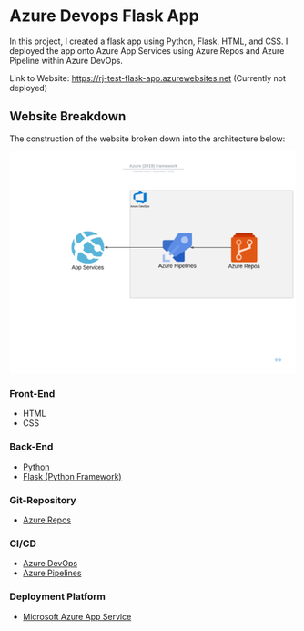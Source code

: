 # Azure Devops Flask App

In this project, I created a flask app using Python, Flask, HTML, and CSS. I deployed the app onto Azure App Services using Azure Repos and Azure Pipeline within Azure DevOps.

Link to Website: https://rj-test-flask-app.azurewebsites.net (Currently not deployed)


## Website Breakdown

The construction of the website broken down into the architecture below:

![azapp](https://github.com/rjones18/Images/blob/main/Azure%20(2019)%20framework.png)

### Front-End

- HTML
- CSS


### Back-End 

- [Python](https://www.python.org/) 
- [Flask (Python Framework)](https://flask.palletsprojects.com/en/1.1.x/)

### Git-Repository 

- [Azure Repos](https://azure.microsoft.com/en-us/products/devops/repos/)


### CI/CD

- [Azure DevOps](https://azure.microsoft.com/en-us/products/devops/)
- [Azure Pipelines](https://azure.microsoft.com/en-us/products/devops/pipelines/)


### Deployment Platform

- [Microsoft Azure App Service](https://azure.microsoft.com/en-us/services/app-service/)
